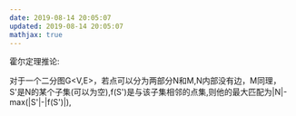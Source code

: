 ```yaml
---
date: 2019-08-14 20:05:07
updated: 2019-08-14 20:05:07
mathjax: true
---
```




霍尔定理推论:

对于一个二分图G<V,E>，若点可以分为两部分N和M,N内部没有边，M同理，S'是N的某个子集(可以为空),f(S')是与该子集相邻的点集,则他的最大匹配为|N|-max(|S'|-|f(S')|),